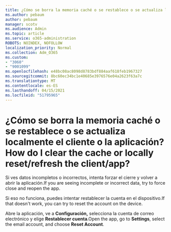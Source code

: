 ```yaml
---
title: ¿Cómo se borra la memoria caché o se restablece o se actualiza localmente el cliente o la aplicación?
ms.author: pebaum
author: pebaum
manager: scotv
ms.audience: Admin
ms.topic: article
ms.service: o365-administration
ROBOTS: NOINDEX, NOFOLLOW
localization_priority: Normal
ms.collection: Adm_O365
ms.custom:
- "3060"
- "9001099"
ms.openlocfilehash: e48bc08ac8098d8783bdf884aaf618feb1967327
ms.sourcegitcommit: 8bc60ec34bc1e40685e3976576e04a2623f63a7c
ms.translationtype: MT
ms.contentlocale: es-ES
ms.lasthandoff: 04/15/2021
ms.locfileid: "51795965"
---
```

# <a name="how-do-i-clear-the-cache-or-locally-resetrefresh-the-clientapp"></a><span data-ttu-id="7ad43-102">¿Cómo se borra la memoria caché o se restablece o se actualiza localmente el cliente o la aplicación?</span><span class="sxs-lookup"><span data-stu-id="7ad43-102">How do I clear the cache or locally reset/refresh the client/app?</span></span>

<span data-ttu-id="7ad43-103">Si ves datos incompletos o incorrectos, intenta forzar el cierre y volver a abrir la aplicación.</span><span class="sxs-lookup"><span data-stu-id="7ad43-103">If you are seeing incomplete or incorrect data, try to force close and reopen the app.</span></span>  

<span data-ttu-id="7ad43-104">Si eso no funciona, puedes intentar restablecer la cuenta en el dispositivo.</span><span class="sxs-lookup"><span data-stu-id="7ad43-104">If that doesn't work, you can try to reset the account on the device.</span></span>
 
<span data-ttu-id="7ad43-105">Abre la aplicación, ve a **Configuración,** selecciona la cuenta de correo electrónico y elige **Restablecer cuenta**.</span><span class="sxs-lookup"><span data-stu-id="7ad43-105">Open the app, go to **Settings**, select the email account, and choose **Reset Account**.</span></span>